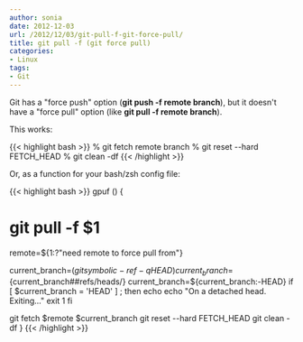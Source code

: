 ```yaml
---
author: sonia
date: 2012-12-03
url: /2012/12/03/git-pull-f-git-force-pull/
title: git pull -f (git force pull)
categories:
- Linux
tags:
- Git
---
```


Git has a "force push" option (**git push -f remote branch**), but it doesn't have a "force pull" option (like **git pull -f remote branch**).

<!--more-->

This works:

{{< highlight bash >}}
% git fetch remote branch
% git reset --hard FETCH_HEAD
% git clean -df
{{< /highlight >}}

Or, as a function for your bash/zsh config file:

{{< highlight bash >}}
gpuf () {
   # git pull -f $1
   remote=${1:?"need remote to force pull from"}

   current_branch=$(git symbolic-ref -q HEAD)
   current_branch=${current_branch##refs/heads/}
   current_branch=${current_branch:-HEAD}
   if [ $current_branch = 'HEAD' ] ; then
       echo
       echo "On a detached head. Exiting..."
       exit 1
   fi  

   git fetch $remote $current_branch
   git reset --hard FETCH_HEAD
   git clean -df 
}
{{< /highlight >}}


